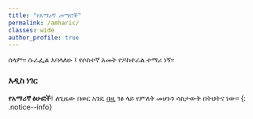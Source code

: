 ```yaml
---
title: "የእማሪኛ ጦማሮች"
permalink: /amharic/
classes: wide
author_profile: true
--- 
```

ሰላም፡፡ ሱራፌል እባላለሁ ፤ የሶስተኛ አመት የዶክተራል ተማሪ ነኝ፡፡     

### እዲስ ነገር
 **የአማሪኛ ፅሁፎች**፤ ለጊዜው በወር አንዴ [በዚ](https://surafelml.github.io/amharic/) ገፅ ላይ የምለቅ መሆኑን ሳስታውቅ በትህትና ነው፡፡
 {: .notice--info}
